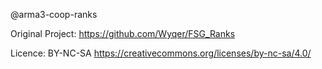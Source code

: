 @arma3-coop-ranks


Original Project: https://github.com/Wyqer/FSG_Ranks

Licence: BY-NC-SA https://creativecommons.org/licenses/by-nc-sa/4.0/
